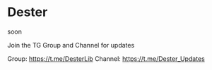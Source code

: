# Dester
soon

Join the TG Group and Channel for updates

Group: https://t.me/DesterLib
Channel: https://t.me/Dester_Updates

